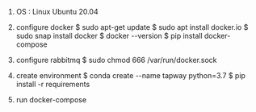 1. OS : Linux Ubuntu 20.04

2. configure docker
$ sudo apt-get update
$ sudo apt install docker.io
$ sudo snap install docker
$ docker --version
$ pip install docker-compose

3. configure rabbitmq
$ sudo chmod 666 /var/run/docker.sock

4. create environment
$ conda create --name tapway python=3.7
$ pip install -r requirements

5. run docker-compose



